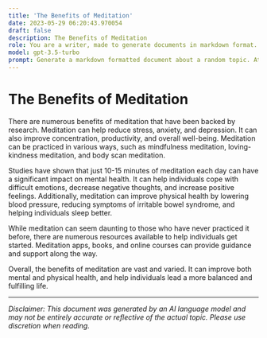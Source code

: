 ```yaml
---
title: 'The Benefits of Meditation'
date: 2023-05-29 06:20:43.970054
draft: false
description: The Benefits of Meditation
role: You are a writer, made to generate documents in markdown format. It is very important that all of the documents you generate are in valid markdown format.
model: gpt-3.5-turbo
prompt: Generate a markdown formatted document about a random topic. At the bottom, include a disclaimer explaining that the document was generated by you. The first line of the document should be the title. Make sure that the entire document is in proper markdown format, using a mix of various tags to make the document visually appealing.
---
```


# The Benefits of Meditation

There are numerous benefits of meditation that have been backed by research. Meditation can help reduce stress, anxiety, and depression. It can also improve concentration, productivity, and overall well-being. Meditation can be practiced in various ways, such as mindfulness meditation, loving-kindness meditation, and body scan meditation. 

Studies have shown that just 10-15 minutes of meditation each day can have a significant impact on mental health. It can help individuals cope with difficult emotions, decrease negative thoughts, and increase positive feelings. Additionally, meditation can improve physical health by lowering blood pressure, reducing symptoms of irritable bowel syndrome, and helping individuals sleep better.

While meditation can seem daunting to those who have never practiced it before, there are numerous resources available to help individuals get started. Meditation apps, books, and online courses can provide guidance and support along the way.

Overall, the benefits of meditation are vast and varied. It can improve both mental and physical health, and help individuals lead a more balanced and fulfilling life.

---

*Disclaimer: This document was generated by an AI language model and may not be entirely accurate or reflective of the actual topic. Please use discretion when reading.*